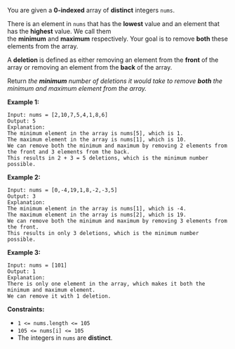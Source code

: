 You are given a **0-indexed** array of **distinct** integers `nums`.

There is an element in `nums` that has the **lowest** value and an element that has the **highest** value. We call them the **minimum** and **maximum** respectively. Your goal is to remove **both** these elements from the array.

A **deletion** is defined as either removing an element from the **front** of the array or removing an element from the **back** of the array.

Return *the **minimum** number of deletions it would take to remove **both** the minimum and maximum element from the array.*

**Example 1:**

```
Input: nums = [2,10,7,5,4,1,8,6]
Output: 5
Explanation:
The minimum element in the array is nums[5], which is 1.
The maximum element in the array is nums[1], which is 10.
We can remove both the minimum and maximum by removing 2 elements from the front and 3 elements from the back.
This results in 2 + 3 = 5 deletions, which is the minimum number possible.

```

**Example 2:**

```
Input: nums = [0,-4,19,1,8,-2,-3,5]
Output: 3
Explanation:
The minimum element in the array is nums[1], which is -4.
The maximum element in the array is nums[2], which is 19.
We can remove both the minimum and maximum by removing 3 elements from the front.
This results in only 3 deletions, which is the minimum number possible.

```

**Example 3:**

```
Input: nums = [101]
Output: 1
Explanation:
There is only one element in the array, which makes it both the minimum and maximum element.
We can remove it with 1 deletion.

```

**Constraints:**

- `1 <= nums.length <= 105`
- `105 <= nums[i] <= 105`
- The integers in `nums` are **distinct**.